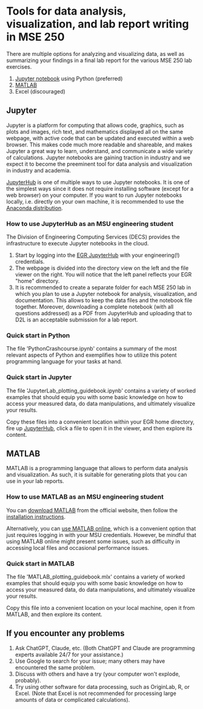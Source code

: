 # Tools for data analysis, visualization, and lab report writing in MSE 250

There are multiple options for analyzing and visualizing data, as well as summarizing your findings in a final lab report for the various MSE 250 lab exercises.
1. [Jupyter notebook](#Jupyter) using Python (preferred)
1. [MATLAB](#MATLAB)
1. Excel (discouraged)



## Jupyter

Jupyter is a platform for computing that allows code, graphics, such as plots and images, rich text, and mathematics displayed all on the same webpage, with active code that can be updated and executed within a web browser. This makes code much more readable and shareable, and makes Jupyter a great way to learn, understand, and communicate a wide variety of calculations. Jupyter notebooks are gaining traction in industry and we expect it to become the preeminent tool for data analysis and visualization in industry and academia.

[JupyterHub](https://jupyterhub.readthedocs.io/en/stable/) is one of multiple ways to use Jupyter notebooks. It is one of the simplest ways since it does not require installing software (except for a web browser) on your computer. If you want to run Jupyter notebooks locally, i.e. directly on your own machine, it is recommended to use the [Anaconda distribution](https://anaconda.org/anaconda/jupyter).

### How to use JupyterHub as an MSU engineering student

The Division of Engineering Computing Services (DECS) provides the infrastructure to execute Jupyter notebooks in the cloud.

1. Start by logging into the [EGR JupyterHub](https://jupyterhub.egr.msu.edu) with your engineering(!) credentials.
2. The webpage is divided into the directory view on the left and the file viewer on the right. You will notice that the left panel reflects your EGR "home" directory.
3. It is recommended to create a separate folder for each MSE 250 lab in which you plan to use a Jupyter notebook for analysis, visualization, and documentation. This allows to keep the data files and the notebook file together. Moreover, downloading a complete notebook (with all questions addressed) as a PDF from JupyterHub and uploading that to D2L is an acceptable submission for a lab report.

### Quick start in Python

The file 'PythonCrashcourse.ipynb' contains a summary of the most relevant aspects of Python and exemplifies how to utilize this potent programming language for your tasks at hand.

### Quick start in Jupyter

The file 'JupyterLab_plotting_guidebook.ipynb' contains a variety of worked examples that should equip you with some basic knowledge on how to access your measured data, do data manipulations, and ultimately visualize your results.

Copy these files into a convenient location within your EGR home directory, fire up [JupyterHub](https://jupyterhub.egr.msu.edu), click a file to open it in the viewer, and then explore its content.



## MATLAB

MATLAB is a programming language that allows to perform data analysis and visualization. As such, it is suitable for generating plots that you can use in your lab reports.

### How to use MATLAB as an MSU engineering student

You can [download MATLAB](https://www.mathworks.com/academia/tah-portal/michigan-state-university-1110432.html) from the official website, then follow the [installation instructions](https://www.mathworks.com/videos/how-to-install-matlab-1525083586145.html).

Alternatively, you can [use MATLAB online](https://matlab.mathworks.com/), which is a convenient option that just requires logging in with your MSU credentials. However, be mindful that using MATLAB online might present some issues, such as difficulty in accessing local files and occasional performance issues.

### Quick start in MATLAB

The file 'MATLAB_plotting_guidebook.mlx' contains a variety of worked examples that should equip you with some basic knowledge on how to access your measured data, do data manipulations, and ultimately visualize your results.

Copy this file into a convenient location on your local machine, open it from MATLAB, and then explore its content.



## If you encounter any problems

1. Ask ChatGPT, Claude, etc. (Both ChatGPT and Claude are programming experts available 24/7 for your assistance.)
1. Use Google to search for your issue; many others may have encountered the same problem.
1. Discuss with others and have a try (your computer won't explode, probably).
1. Try using other software for data processing, such as OriginLab, R, or Excel. (Note that Excel is not recommended for processing large amounts of data or complicated calculations).
